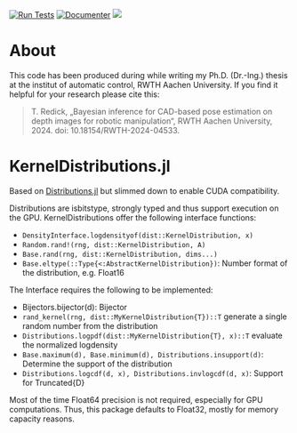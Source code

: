 [![Run Tests](https://github.com/rwth-irt/KernelDistributions.jl/actions/workflows/run_tests.yml/badge.svg)](https://github.com/rwth-irt/KernelDistributions.jl/actions/workflows/run_tests.yml)
[![Documenter](https://github.com/rwth-irt/KernelDistributions.jl/actions/workflows/documenter.yml/badge.svg)](https://github.com/rwth-irt/KernelDistributions.jl/actions/workflows/documenter.yml)
[![](https://img.shields.io/badge/docs-stable-blue.svg)](https://rwth-irt.github.io/KernelDistributions.jl)

# About
This code has been produced during while writing my Ph.D. (Dr.-Ing.) thesis at the institut of automatic control, RWTH Aachen University.
If you find it helpful for your research please cite this:
> T. Redick, „Bayesian inference for CAD-based pose estimation on depth images for robotic manipulation“, RWTH Aachen University, 2024. doi: 10.18154/RWTH-2024-04533.

# KernelDistributions.jl
Based on [Distributions.jl](https://github.com/JuliaStats/Distributions.jl) but slimmed down to enable CUDA compatibility.

Distributions are isbitstype, strongly typed and thus support execution on the GPU.
KernelDistributions offer the following interface functions:
- `DensityInterface.logdensityof(dist::KernelDistribution, x)`
- `Random.rand!(rng, dist::KernelDistribution, A)`
- `Base.rand(rng, dist::KernelDistribution, dims...)`
- `Base.eltype(::Type{<:AbstractKernelDistribution})`: Number format of the distribution, e.g. Float16

The Interface requires the following to be implemented:
- Bijectors.bijector(d): Bijector
- `rand_kernel(rng, dist::MyKernelDistribution{T})::T` generate a single random number from the distribution
- `Distributions.logpdf(dist::MyKernelDistribution{T}, x)::T` evaluate the normalized logdensity
- `Base.maximum(d), Base.minimum(d), Distributions.insupport(d)`: Determine the support of the distribution
- `Distributions.logcdf(d, x), Distributions.invlogcdf(d, x)`: Support for Truncated{D}

Most of the time Float64 precision is not required, especially for GPU computations.
Thus, this package defaults to Float32, mostly for memory capacity reasons.
